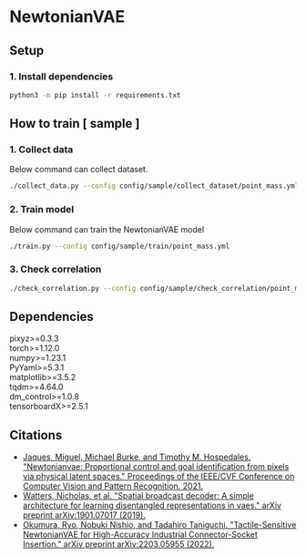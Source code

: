 # NewtonianVAE

## Setup

### 1. Install dependencies
```bash
python3 -m pip install -r requirements.txt
```

## How to train [ sample ]

### 1. Collect data
Below command can collect dataset.
```bash
./collect_data.py --config config/sample/collect_dataset/point_mass.yml
```

### 2. Train model
Below command can train the NewtonianVAE model
```bash
./train.py --config config/sample/train/point_mass.yml
```

### 3. Check correlation
```bash
./check_correlation.py --config config/sample/check_correlation/point_mass.yml
```

## Dependencies
pixyz>=0.3.3  
torch>=1.12.0  
numpy>=1.23.1  
PyYaml>=5.3.1  
matplotlib>=3.5.2  
tqdm>=4.64.0  
dm_control>=1.0.8  
tensorboardX>=2.5.1  


## Citations
- [Jaques, Miguel, Michael Burke, and Timothy M. Hospedales. "Newtonianvae: Proportional control and goal identification from pixels via physical latent spaces." Proceedings of the IEEE/CVF Conference on Computer Vision and Pattern Recognition. 2021.](https://arxiv.org/abs/2006.01959)  
- [Watters, Nicholas, et al. "Spatial broadcast decoder: A simple architecture for learning disentangled representations in vaes." arXiv preprint arXiv:1901.07017 (2019).](https://arxiv.org/abs/1901.07017)
- [Okumura, Ryo, Nobuki Nishio, and Tadahiro Taniguchi. "Tactile-Sensitive NewtonianVAE for High-Accuracy Industrial Connector-Socket Insertion." arXiv preprint arXiv:2203.05955 (2022).](https://arxiv.org/abs/2203.05955)
